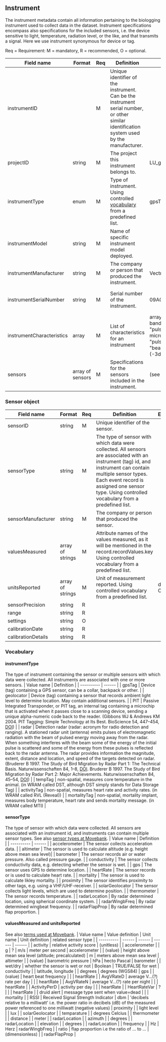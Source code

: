 ## Instrument

The instrument metadata contain all information pertaining to the biologging instrument used to collect data in the dataset. Instrument specifications encompass also specifications for the included sensors, i.e. the device sensitive to light, temperature, radiation level, or the like, and that transmits a signal. Here we use instrument synonymous for device or tag.

Req = Requirement: M = mandatory, R = recommended, O = optional.

| Field name | Format | Req | Definition | Example | Reference |
| ---------- | ------ | --- | ---------- | ------- | --------- |
| instrumentID |  | M | Unique identifier of the instrument. Can be the instrument serial number, or other similar identification system used by the manufacturer. |  | [Ocean tracking network, Biologging standardization](https://github.com/ocean-tracking-network/biologging_standardization/blob/master/templates/fields/instrumentID.md) |
| projectID | string | M | The project this instrument belongs to. | LU_geolocator_great_snipes_AL |
| instrumentType | enum | M | Type of instrument. Using controlled [vocabulary](https://github.com/biodiversitydata-se/biologging-sensor-datamodel/blob/main/pages/instrument.md#instrumenttype) from a predefined list. | gpsTag | [Ocean tracking network, Biologging standardization](https://github.com/ocean-tracking-network/biologging_standardization/blob/master/templates/fields/instrumentType.md) |
| instrumentModel | string | M | Name of specific instrument model deployed. |  | [Ocean tracking network, Biologging standardization](https://github.com/ocean-tracking-network/biologging_standardization/blob/master/templates/fields/instrumentModel.md) |
| instrumentManufacturer | string | M |  The company or person that produced the instrument. | Vectronic Aerospace | [Ocean tracking network, Biologging standardization](https://github.com/ocean-tracking-network/biologging_standardization/blob/master/templates/fields/instrumentManufacturer.md) |
| instrumentSerialNumber | string | M | Serial number of the instrument. | 09A0178 | [Ocean tracking network, Biologging standardization](https://github.com/ocean-tracking-network/biologging_standardization/blob/master/templates/fields/instrumentSerialNumber.md) |
| instrumentCharacteristics | array | M | List of characteristics for an instrument | array("wavelength" => "X-band", "power" => "200 kW", "pulseDuration" => "0.25 microseconds", "pulseRepetition" => "504 Hz", "beamWidth" => "1.5 deg (-3db)") |
| sensors | array of sensors | M | Specifications for the sensors included in the instrument. | (see [Sensor object](#sensor-object)) |


### Sensor object


| Field name | Format | Req | Definition | Example | Reference |
| ---------- | ------ | --- | ---------- | ------- | --------- |
| sensorID | string | M | Unique identifier of the sensor. |  |
| sensorType | string | M | The type of sensor with which data were collected. All sensors are associated with an instrument (tag) id, and instrument can contain multiple sensor types. Each event record is assigned one sensor type. Using controlled vocabulary from a predefined list. |  |
| sensorManufacturer | string | M | The company or person that produced the sensor. |  |
| valuesMeasured | array of strings | M | Attribute names of the values measured, as it will be mentioned in the record.recordValues.key Using controlled vocabulary from a predefined list. |  |
| unitsReported | array of strings | M | Unit of measurement reported. Using controlled vocabulary from a predefined list. | degrees C | [Ocean tracking network, Biologging standardization](https://github.com/ocean-tracking-network/biologging_standardization/blob/master/templates/fields/unitsReported.md]) |
| sensorPrecision | string | R |  |  |
| range | string | R |  |  |
| settings | string | O |  |  |
| calibrationDate | string | R |  |  |
| calibrationDetails | string | R |  |  |


### Vocabulary

#### instrumentType

The type of instrument containing the sensor or multiple sensors with which data were collected. All instruments are associated with one or more sensors. 
| Value name | Definition |
| ---------- | ------ |
| gpsTag | Device (tag) containing a GPS sensor, can be a collar, backpack or other. |
| geolocator |  Device (tag) containing a sensor that records ambient light level to determine location. May contain additional sensors. |
| PIT | Passive Integrated Transponder, or PIT tag, an internal tag containing a microchip that is activated when it passes close to a scanning device, sending a unique alpha-numeric code back to the reader. (Gibbons WJ & Andrews KM 2004. PIT Tagging: Simple Technology at Its Best. BioScience 54, 447–454, [DOI](https://doi.org/10.1641/0006-3568(2004)054[0447:PTSTAI]2.0.CO;2)) |
| radar | Detection radar (radar: acronym for radio detection and ranging). A stationed radar unit (antenna) emits pulses of electromagnetic radiation with the beam of pulsed energy moving away from the radar. When something interferes with the beam some of the energy of the initial pulse is scattered and some of the energy from these pulses is reflected back to the radar antenna. The radar provides information the magnitude, extent, distance and location, and speed of the targets detected on radar. (Bruderer B 1997. The Study of Bird Migration by Radar Part 1: The Technical Basis. Naturwissenschaften 84, 1–8, [DOI](https://doi.org/10.1007/s001140050338). Bruderer B 1997. The Study of Bird Migration by Radar Part 2: Major Achievements. Naturwissenschaften 84, 45–54, [DOI](https://doi.org/10.1007/s001140050348)) |
| tempTag | non-spatial, measures core temperature in the animal. (in WRAM called DST, although DST simply stands for Data Storage Tag) |
| activityTag | non-spatial, measures heart rate and activity rates. (in WRAM called RVL (Reveal)) |
| mortalityTag | non-spatial, mortality implant, measures body temperature, heart rate and sends mortality message. (in WRAM called MTI) |

#### sensorType

The type of sensor with which data were collected. All sensors are associated with an instrument id, and instruments can contain multiple sensor types. See also [sensor types at Movebank](https://www.movebank.org/cms/movebank-content/movebank-attribute-dictionary#event_attributes).
| Value name | Definition |
| ---------- | ------ |
| accelerometer | The sensor collects acceleration data. |
| altimeter | The sensor is used to calculate altitude (e.g. height above mean sea level)|
| barometer | The sensor records air or water pressure. Also called pressure gauge. |
| conductivity | The sensor collects conductivity data, e.g. detecting whether the sensor is wet. |
| gps | The sensor uses GPS to determine location. |
| heartRate | The sensor records or is used to calculate heart rate. |
| mortality | The sensor is used to calculate likley mortality. |
| proximity |  The sensor identifies proximity to other tags, e.g. using a VHF/UHF-receiver. |
| solarGeolocator | The sensor collects light levels, which are used to determine position. |
| thermometer | The sensor records temperature. |
| radarLocation | By radar determined location, using spherical coordinate system. |
| radarWingbFreq | By radar determined wingbeat frequency. |
| radarFlapProp | By radar determined flap proportion. |

#### valuesMeasured and unitsReported

See also [terms used at Movebank](https://www.movebank.org/cms/movebank-content/movebank-attribute-dictionary#event_attributes).
| Value name | Value definition | Unit name | Unit definition | related sensor type |
| ---------- | ------ | ------ | ------ | ------ |
| activity | relative activity score | (unitless)  |  | accelerometer |
| g | ?   | m/s | meter per second | accelerometer |
| (value) | height above mean sea level (altitude; precalculated) | m | meters above mean sea level  | altimeter |
| (value) | barometric pressure | hPa | hecto Pascal | barometer |
| wet/dry | whether the sensor is wet or not | Boolean | TRUE/FALSE for wet | conductivity |
| latitude, longitude |  | degrees | degrees (WGS84) | gps |
| (value) | heart beat frequency  |  |  | heartRate |
| AvgVRateD | average V...(?) rate per day  |  |  | heartRate |
| AvgVRateN | average V...(?) rate per night  |  |  | heartRate |
| ActivityPerD | activity per day  |  |  | heartRate |
| HeartRateVar | ? |  |  | heartRate |
| druid alert | message type sent when value=dead |  |  | mortality |
| RSSI | Received Signal Strength Indicator | dbm | 'decibels relative to a milliwatt' i.e. the power ratio in decibels (dB) of the measured power referenced to one milliwatt (negative values) | proximity |
| light level |  | lux |  | solarGeolocator |
| temparature |  | degrees Celcius |  | thermometer |
| distance |  | meter |  | radarLocation |
| azimuth |  | degrees |  | radarLocation |
| elevation |  | degrees |  | radarLocation |
| frequency |  | Hz | Herz | radarWingbFreq |
| ratio | flap proportion i.e the ratio of ... to ... | (dimensionless) |  | radarFlapProp |
